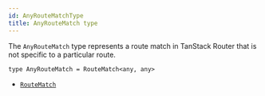 ```yaml
---
id: AnyRouteMatchType
title: AnyRouteMatch type
---
```


The `AnyRouteMatch` type represents a route match in TanStack Router that is not specific to a particular route.

```tsx
type AnyRouteMatch = RouteMatch<any, any>
```
- [`RouteMatch`](./api/router/RouteMatchType)